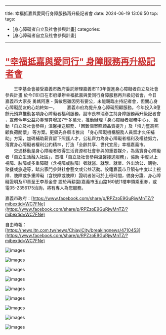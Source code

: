 ---
title: 幸福抵嘉與愛同行身障服務再升級記者會 
date: 2024-06-19 13:06:50 
top:
tags:
- [身心障礙者自立及社會參與計畫]
categories:
- [身心障礙者自立及社會參與計畫]
---------------------------------------------
 # **<a href="#" style="color: #ca3333;">"幸福抵嘉與愛同行" 身障服務再升級記者會</a>**
 　　王李基金會接受嘉義市政府委託辦理嘉義市113年促進身心障礙者自立及社會參與計畫 於今(19)日在市府舉辦幸福抵嘉與愛同行身障服務再升級記者會，今日嘉義市大家長 勇媽阿惠 - 黃敏惠雖因另有要公，未能親臨主持記者會，但關心身心障礙朋友的心始終如一。 
 　　嘉義市府為提升身心障礙照顧服務，今年投入8億餘元預算推動各項身心障礙者福利服務，副市長林瑞彥主持身障服務再升級記者會 ，宣佈今年公益彩券預算增加7千多萬元，推動辦理「身心障礙者服務中心」、 推動「自立及社會參與」溫馨接送服務、「困難個案照顧品質提升」及「培力暨高照顧負荷關懷」 等方案。更領先各縣市推出 「身心障礙機構服務人員留才久任補助」方案，加碼補助薪資留下照護人才，公私齊力為身心障礙者福利及權益努力，落實身心障礙者權利公約精神，打造「全齡共享、世代宜居」幸福嘉義市。 
 　　交通移動是身心障礙者取得生活資源和社會參與的重要媒介，為落實身心障礙者「自立生活融入社區」，首推「自立及社會參與溫馨接送服務」，協助 中度以上視障、肢障或多重障礙（含視障或肢障）者就醫、就學、就業、外出洽公、購物、聚餐或旅遊等，踏出家門參與社會藝文或公益活動。設籍嘉義市且領有中度以上視障、肢障或多重障礙（含視障或肢障）證明者皆可於上班時間，備身分證、身心障礙證明及印章至王李基金會 設於再耕園(嘉義市玉山路160號)1樓申領乘車券，或電05-2356175洽詢，將有專人為您服務。 

嘉義市政府：[https://www.facebook.com/share/p/RPZzoE9GuRjwMnTZ/?mibextid=WC7FNe](https://www.facebook.com/share/p/RPZzoE9GuRjwMnTZ/?mibextid=WC7FNe)

自由時報：[https://news.ltn.com.tw/news/ChiayiCity/breakingnews/4710453](https://www.facebook.com/share/p/RPZzoE9GuRjwMnTZ/?mibextid=WC7FNe)
<!--more-->

![images](../images/20241031131129120.jpg)

![images](../images/20241031131129124.jpg)

![images](../images/20241031131129140.jpg)

![images](../images/20241031131129154.jpg)

![images](../images/20241031131129169.jpg)

![images](../images/20241031131129183.jpg)

![images](../images/20241031131129195.jpg)

![images](../images/20241031131129203.jpg)

![images](../images/20241031131129209.jpg)
